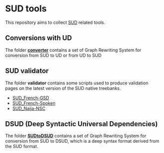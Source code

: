 # SUD tools

This repository aims to collect [SUD](https://surfacesyntacticud.github.io/) related tools.

## Conversions with UD

The folder [**converter**](converter/README.md) contains a set of Graph Rewriting System for conversion from SUD to UD or from UD to SUD

## SUD validator

The folder **validator** contains some scripts used to produce validation pages on the latest version of the SUD native treebanks.

 * [SUD_French-GSD](http://match.grew.fr/valid/?corpus=SUD_French-GSD@latest)
 * [SUD_French-Spoken](http://match.grew.fr/valid/?corpus=SUD_French-Spoken@latest)
 * [SUD_Naija-NSC](http://match.grew.fr/valid/?corpus=SUD_Naija-NSC@latest)

## DSUD (Deep Syntactic Universal Dependencies)
The folder [**SUDtoDSUD**](https://github.com/surfacesyntacticud/tools/tree/master/DSUD/) contains a set of Graph Rewriting System for conversion from SUD to DSUD, which is a deep syntax format derived from the SUD format.
